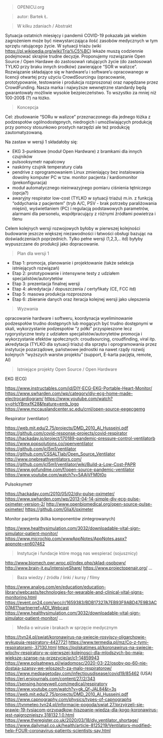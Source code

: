 > OPENICU.org

> autor: Bartek Ł.

> W kilku zdaniach / Abstrakt

Sytuacja ostatnich miesięcy i pandemii COVID-19 pokazała jak wielkim zagrożeniem może być niewystarczająca ilość zasobów medycznych w tym sprzętu ratującego życie. W sytuacji triażu (wiki https://pl.wikipedia.org/wiki/Tria%C5%BC) lekaże muszą codziennie podejmować skrajnie trudne decyzje. Proponujemy rozwiązanie Open Source / Open Hardawe do zastosowań ratujących życie (do zastosowań TYLKO przy braku innych środków) zawierające “SOR w walizce”. Rozwiązanie składające się w hardware’u i software’u opracowanego w licencji otwartej przy użyciu CrowdSourcingu (opracowanie, prototypowanie, testowanie i produkcja rozproszona) oraz napędzane przez CrowdFunding. Nasza marka i najwyższe wewnętrzne standardy będą gwarantowały możliwie wysokie bezpieczeństwo. To wszystko za mniej niż 100-200$ (?) na łóżko. 


> Koncepcja 

Cel: zbudowanie “SORu w walizce” przeznaczonego dla jednego łóżka z podzespołów ogólnodostępnych, niedrogich i umożliwiających produkcję przy pomocy stosunkowo prostych narzędzi ale też produkcję zautomatyzowaną.

Na zastaw w wersji 1 składałoby się:
- EKG 3-punktowe (moduł Open Hardware) z bramkami dla innych czujników
- pulsooksymetr napalcowy
- naskórny czujnik temperatury ciała
- pendrive z oprogramowaniem Linux zmieniający bez instalowania dowolny komputer PC w tzw. monitor pacjenta / kardiomonitor (prekonfiguracja)
- moduł automatycznego nieinwazyjnego pomiaru ciśnienia tętniczego (opcja?)
- awaryjny respirator low-cost (TYLKO w sytuacji triażu) m.in. z funkcją “oddychania z pacjentem” (tryb A/C, PSV - brak potrzeby paraliżowania mięśni), wyświetlaniem (PC) i regulacją podstawowych parametrów, alarmami dla personelu, współpracujący z różnymi źródłami powietrza i tlenu

Celem kolejnych wersji rozwojowych byłoby w pierwszej kolejności budowanie jeszcze większej niezawodności i łatwości obsługi bazując na doświadczeniach poprzednich. Tylko pełne wersji (1,2,3,.. itd) byłyby wypuszczane do produkcji jako dopracowanie.

> Plan dla wersji 1 

- Etap 1: promocja, planowanie i projektowanie (także selekcja istniejących rozwiązań)
- Etap 2: prototypowanie i intensywne testy z udziałem specjalistów/autorytetów
- Etap 3: prezentacja finalnej wersji
- Etap 4: akredytacja / dopuszczenia / certyfikaty (CE, FCC itd)
- Etap 5: masowa produkcja rozproszona 
- Etap 6: zbieranie danych oraz iteracja kolejnej wersji jako ulepszenia


> Wyzwania 

opracowanie hardware i softweru, koordynacja
wyeliminowanie podzespołów trudno dostępnych lub mogących być trudno dostępnymi w skali, wykorzystanie podzespołów “z półki”
przyspieszone lecz rygorystyczne testy z udziałem specjalistów/autorytetów
promocja i wykorzystanie efektów społecznych: croudsourcing, croudfinding, viral itp.
akredytacja (TYLKO dla sytuacji triażu) dla sprzętu i oprogramowania przez instytucje pozarządowe, państwowe jednostki na nawet rządy
rozwój kolejnych “wyższych warstw projektu” (support, E-karta pacjęta, remote, AI)


> Istniejące projekty Open Source / Open Hardware

EKG (ECG)

https://www.instructables.com/id/DIY-ECG-EKG-Portable-Heart-Monitor/
https://www.swharden.com/wp/category/diy-ecg-home-made-electrocardiogram/
https://www.youtube.com/watch?v=oHcYBmxfK28&feature=emb_logo
https://www.mccauslandcenter.sc.edu/crnl/open-source-eegecgemg

Respirator (ventilator)

https://web.mit.edu/2.75/projects/DMD_2010_Al_Husseini.pdf
https://github.com/covid-response-projects/covid-respirator
https://hackaday.io/project/170189-pandemic-pressure-control-ventilatorb
https://www.popsolutions.co/openventilator
https://github.com/jcl5m1/ventilator
https://github.com/CSSALTlab/Open_Source_Ventilator
http://www.onebreathventilators.com/
https://github.com/jcl5m1/ventilator/wiki/Build-a-Low-Cost-PAPR
https://www.gofundme.com/f/open-source-pandemic-ventilator
https://www.youtube.com/watch?v=5AAjVFM0t0o

Pulsoksymetr

https://hackaday.com/2010/05/02/diy-pulse-oximeter/
https://www.swharden.com/wp/2013-04-14-simple-diy-ecg-pulse-oximeter-version-2/
http://www.openbiomedical.org/open-source-pulse-oximeter/
https://github.com/GliaX/oximeter

Monitor pacjenta (kilka komponentów zintegrowanych)

https://www.healthysimulation.com/3032/downloadable-vital-sign-simulator-patient-monitor/
https://www.microchip.com/wwwAppNotes/AppNotes.aspx?appnote=en607462


> Instytucje i fundacje które mogą nas wespierać (sojusznicy) 

http://www.biomech.pwr.wroc.pl/index.php/sklad-osobowy/
http://www.brain-it.eu/intensiveShare/
https://www.projectopenair.org/
...


> Baza wiedzy / źródła / linki / kursy / filmy 

https://www.analog.com/en/education/education-library/webcasts/technologies-for-wearable-and-clinical-vital-signs-monitoring.html
https://event.on24.com/wcc/r/1659383/BDB17327A7EB93F9ABD47E9B3AC07A61?partnerref=ADI_Webcast
https://www.healthysimulation.com/3032/downloadable-vital-sign-simulator-patient-monitor/
...


> Media o wirusie i brakach w sprzęcie medycznym 

https://tvn24.pl/swiat/koronawirus-na-swiecie-rosyjscy-oligarchowie-wykupuja-respiratory-4427721
https://www.termedia.pl/mz/Co-z-tymi-respiratorami-,37130.html
https://polskatimes.pl/koronawirus-na-swiecie-wlochy-respiratory-w-pierwszej-kolejnosci-dla-mlodszych-bo-maja-wieksze-szanse-na-przezycie/ar/c1-14859943
https://www.polsatnews.pl/wiadomosc/2020-03-22/osoby-po-60-nie-dostaja-szansy-we-wloszech-za-malo-respiratorow/
https://www.medpagetoday.com/infectiousdisease/covid19/85462 (USA)
https://erj.ersjournals.com/content/27/2/343
https://sensing.honeywell.com/medical/respiratory
https://www.youtube.com/watch?v=gk_Qf-JAL84&t=3s
https://web.mit.edu/2.75/projects/DMD_2010_Al_Husseini.pdf
https://www.capnography.com/physics/types-of-capnographs
https://tvnmeteo.tvn24.pl/informacje-pogoda/swiat,27/przyjrzeli-sie-prawie-19-tysiacom-przypadkow-hiszpanie-wiedza-dla-kogo-koronawirus-jest-najgrozniejszy,318132,1,0.html
https://www.theregister.co.uk/2020/03/18/diy_ventilator_shortage/
https://www.dailymail.co.uk/health/article-8125219/Ventilators-modified-help-FOUR-coronavirus-patients-scientists-say.html




